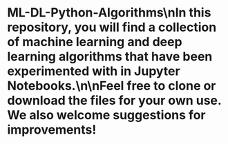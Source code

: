 
# ML-DL-Python-Algorithms\nIn this repository, you will find a collection of machine learning and deep learning algorithms that have been experimented with in Jupyter Notebooks.\n\nFeel free to clone or download the files for your own use. We also welcome suggestions for improvements!